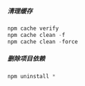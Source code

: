 ##### 清理缓存

```java
npm cache verify
npm cache clean -f
npm cache clean -force
```

##### 删除项目依赖

```java
npm uninstall *
```
